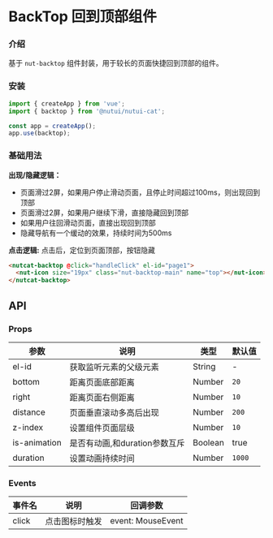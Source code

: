 #  BackTop 回到顶部组件

### 介绍

基于 `nut-backtop` 组件封装，用于较长的页面快捷回到顶部的组件。

### 安装

``` javascript
import { createApp } from 'vue';
import { backtop } from '@nutui/nutui-cat';

const app = createApp();
app.use(backtop);
```

### 基础用法

**出现/隐藏逻辑：**
- 页面滑过2屏，如果用户停止滑动页面，且停止时间超过100ms，则出现回到顶部
- 页面滑过2屏，如果用户继续下滑，直接隐藏回到顶部
- 如果用户往回滑动页面，直接出现回到顶部
- 隐藏导航有一个缓动的效果，持续时间为500ms

**点击逻辑:** 点击后，定位到页面顶部，按钮隐藏

```html
<nutcat-backtop @click="handleClick" el-id="page1">
  <nut-icon size="19px" class="nut-backtop-main" name="top"></nut-icon>
</nutcat-backtop>
```


## API

### Props

| 参数         | 说明                             | 类型   | 默认值           |
|--------------|----------------------------------|--------|------------------|
| el-id        | 获取监听元素的父级元素         | String | -                |
| bottom       | 距离页面底部距离              | Number | `20`               |
| right        | 距离页面右侧距离              | Number | `10`                |
| distance     | 页面垂直滚动多高后出现         | Number | `200`                |
| z-index      | 设置组件页面层级              | Number | `10`                |
| is-animation | 是否有动画,和duration参数互斥  | Boolean | true              |
| duration     | 设置动画持续时间              | Number | `1000`              |

### Events

| 事件名 | 说明           | 回调参数     |
|--------|----------------|--------------|
| click  | 点击图标时触发 | event: MouseEvent |
